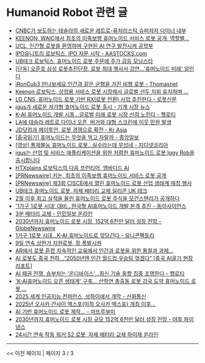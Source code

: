 # Humanoid Robot 관련 글

- [CNBC가 보도하는 테슬라의 새로운 레트로-퓨처리스틱 슈퍼차저 다이너 내부](CNBC%EA%B0%80%20%EB%B3%B4%EB%8F%84%ED%95%98%EB%8A%94%20%ED%85%8C%EC%8A%AC%EB%9D%BC%EC%9D%98%20%EC%83%88%EB%A1%9C%EC%9A%B4%20%EB%A0%88%ED%8A%B8%EB%A1%9C-%ED%93%A8%EC%B2%98%EB%A6%AC%EC%8A%A4%ED%8B%B1%20%EC%8A%88%ED%8D%BC%EC%B0%A8%EC%A0%80%20%EB%8B%A4%EC%9D%B4%EB%84%88%20%EB%82%B4%EB%B6%80.md)
- [KEENON, WAIC에서 최초의 이족보행 휴머노이드 서비스 로봇 공개, 역할별…](KEENON%2C%20WAIC%EC%97%90%EC%84%9C%20%EC%B5%9C%EC%B4%88%EC%9D%98%20%EC%9D%B4%EC%A1%B1%EB%B3%B4%ED%96%89%20%ED%9C%B4%EB%A8%B8%EB%85%B8%EC%9D%B4%EB%93%9C%20%EC%84%9C%EB%B9%84%EC%8A%A4%20%EB%A1%9C%EB%B4%87%20%EA%B3%B5%EA%B0%9C%2C%20%EC%97%AD%ED%95%A0%EB%B3%84%E2%80%A6.md)
- [UCL, 인간형 로봇을 환영하며 구현된 AI 연구 발전시켜  공학부](UCL%2C%20%EC%9D%B8%EA%B0%84%ED%98%95%20%EB%A1%9C%EB%B4%87%EC%9D%84%20%ED%99%98%EC%98%81%ED%95%98%EB%A9%B0%20%EA%B5%AC%ED%98%84%EB%90%9C%20AI%20%EC%97%B0%EA%B5%AC%20%EB%B0%9C%EC%A0%84%EC%8B%9C%EC%BC%9C%20%20%EA%B3%B5%ED%95%99%EB%B6%80.md)
- [IPO유니트리 로보틱스, IPO 자문 시작 - AASTOCKS.com](IPO%EC%9C%A0%EB%8B%88%ED%8A%B8%EB%A6%AC%20%EB%A1%9C%EB%B3%B4%ED%8B%B1%EC%8A%A4%2C%20IPO%20%EC%9E%90%EB%AC%B8%20%EC%8B%9C%EC%9E%91%20-%20AASTOCKS.com.md)
- [UB테크 로보틱스, 휴머노이드 로봇 주문에 주가 급등  모닝스타](UB%ED%85%8C%ED%81%AC%20%EB%A1%9C%EB%B3%B4%ED%8B%B1%EC%8A%A4%2C%20%ED%9C%B4%EB%A8%B8%EB%85%B8%EC%9D%B4%EB%93%9C%20%EB%A1%9C%EB%B4%87%20%EC%A3%BC%EB%AC%B8%EC%97%90%20%EC%A3%BC%EA%B0%80%20%EA%B8%89%EB%93%B1%20%20%EB%AA%A8%EB%8B%9D%EC%8A%A4%ED%83%80.md)
- [[단독] 오준호 삼성 로봇추진단장, 로봇 최대 행사서 강연…'휴머노이드 미래' 알린다](%5B%EB%8B%A8%EB%8F%85%5D%20%EC%98%A4%EC%A4%80%ED%98%B8%20%EC%82%BC%EC%84%B1%20%EB%A1%9C%EB%B4%87%EC%B6%94%EC%A7%84%EB%8B%A8%EC%9E%A5%2C%20%EB%A1%9C%EB%B4%87%20%EC%B5%9C%EB%8C%80%20%ED%96%89%EC%82%AC%EC%84%9C%20%EA%B0%95%EC%97%B0%E2%80%A6%27%ED%9C%B4%EB%A8%B8%EB%85%B8%EC%9D%B4%EB%93%9C%20%EB%AF%B8%EB%9E%98%27%20%EC%95%8C%EB%A6%B0%EB%8B%A4.md)
- [iRonCub3 만나보세요 인간과 같은 균형을 가진 비행 로봇 - Thomasnet](iRonCub3%20%EB%A7%8C%EB%82%98%EB%B3%B4%EC%84%B8%EC%9A%94%20%EC%9D%B8%EA%B0%84%EA%B3%BC%20%EA%B0%99%EC%9D%80%20%EA%B7%A0%ED%98%95%EC%9D%84%20%EA%B0%80%EC%A7%84%20%EB%B9%84%ED%96%89%20%EB%A1%9C%EB%B4%87%20-%20Thomasnet.md)
- [Keenon 로보틱스, 상업용 서비스 로봇 시장에서 글로벌 선두 지위 유지하며 …](Keenon%20%EB%A1%9C%EB%B3%B4%ED%8B%B1%EC%8A%A4%2C%20%EC%83%81%EC%97%85%EC%9A%A9%20%EC%84%9C%EB%B9%84%EC%8A%A4%20%EB%A1%9C%EB%B4%87%20%EC%8B%9C%EC%9E%A5%EC%97%90%EC%84%9C%20%EA%B8%80%EB%A1%9C%EB%B2%8C%20%EC%84%A0%EB%91%90%20%EC%A7%80%EC%9C%84%20%EC%9C%A0%EC%A7%80%ED%95%98%EB%A9%B0%20%E2%80%A6.md)
- [LG CNS, 휴머노이드 로봇 기반 RX(로봇 전환) 사업 추진한다 - 로봇신문](LG%20CNS%2C%20%ED%9C%B4%EB%A8%B8%EB%85%B8%EC%9D%B4%EB%93%9C%20%EB%A1%9C%EB%B4%87%20%EA%B8%B0%EB%B0%98%20RX%28%EB%A1%9C%EB%B4%87%20%EC%A0%84%ED%99%98%29%20%EC%82%AC%EC%97%85%20%EC%B6%94%EC%A7%84%ED%95%9C%EB%8B%A4%20-%20%EB%A1%9C%EB%B4%87%EC%8B%A0%EB%AC%B8.md)
- [igus가 새로운 저가형 휴머노이드 로봇 출시 - 기계 시장 뉴스](igus%EA%B0%80%20%EC%83%88%EB%A1%9C%EC%9A%B4%20%EC%A0%80%EA%B0%80%ED%98%95%20%ED%9C%B4%EB%A8%B8%EB%85%B8%EC%9D%B4%EB%93%9C%20%EB%A1%9C%EB%B4%87%20%EC%B6%9C%EC%8B%9C%20-%20%EA%B8%B0%EA%B3%84%20%EC%8B%9C%EC%9E%A5%20%EB%89%B4%EC%8A%A4.md)
- [K-AI 휴머노이드 개발 시동…글로벌 미래 로봇 시장 선점 노린다 - 헬로티](K-AI%20%ED%9C%B4%EB%A8%B8%EB%85%B8%EC%9D%B4%EB%93%9C%20%EA%B0%9C%EB%B0%9C%20%EC%8B%9C%EB%8F%99%E2%80%A6%EA%B8%80%EB%A1%9C%EB%B2%8C%20%EB%AF%B8%EB%9E%98%20%EB%A1%9C%EB%B4%87%20%EC%8B%9C%EC%9E%A5%20%EC%84%A0%EC%A0%90%20%EB%85%B8%EB%A6%B0%EB%8B%A4%20-%20%ED%97%AC%EB%A1%9C%ED%8B%B0.md)
- [LA에 테슬라 레트로 다이너 오픈, 버거와 대형 스크린에 이웃 민원 발생](LA%EC%97%90%20%ED%85%8C%EC%8A%AC%EB%9D%BC%20%EB%A0%88%ED%8A%B8%EB%A1%9C%20%EB%8B%A4%EC%9D%B4%EB%84%88%20%EC%98%A4%ED%94%88%2C%20%EB%B2%84%EA%B1%B0%EC%99%80%20%EB%8C%80%ED%98%95%20%EC%8A%A4%ED%81%AC%EB%A6%B0%EC%97%90%20%EC%9D%B4%EC%9B%83%20%EB%AF%BC%EC%9B%90%20%EB%B0%9C%EC%83%9D.md)
- [JD닷컴과 메이투안, 로봇 경쟁으로 확전 - Kr Asia](JD%EB%8B%B7%EC%BB%B4%EA%B3%BC%20%EB%A9%94%EC%9D%B4%ED%88%AC%EC%95%88%2C%20%EB%A1%9C%EB%B4%87%20%EA%B2%BD%EC%9F%81%EC%9C%BC%EB%A1%9C%20%ED%99%95%EC%A0%84%20-%20Kr%20Asia.md)
- [[중국읽기] 휴머노이드는 무엇을 먹고 자랄까 - 중앙일보](%5B%EC%A4%91%EA%B5%AD%EC%9D%BD%EA%B8%B0%5D%20%ED%9C%B4%EB%A8%B8%EB%85%B8%EC%9D%B4%EB%93%9C%EB%8A%94%20%EB%AC%B4%EC%97%87%EC%9D%84%20%EB%A8%B9%EA%B3%A0%20%EC%9E%90%EB%9E%84%EA%B9%8C%20-%20%EC%A4%91%EC%95%99%EC%9D%BC%EB%B3%B4.md)
- [[영상] 통제불능 휴머노이드 로봇…실수라는데 무섭네 - 지디넷코리아](%5B%EC%98%81%EC%83%81%5D%20%ED%86%B5%EC%A0%9C%EB%B6%88%EB%8A%A5%20%ED%9C%B4%EB%A8%B8%EB%85%B8%EC%9D%B4%EB%93%9C%20%EB%A1%9C%EB%B4%87%E2%80%A6%EC%8B%A4%EC%88%98%EB%9D%BC%EB%8A%94%EB%8D%B0%20%EB%AC%B4%EC%84%AD%EB%84%A4%20-%20%EC%A7%80%EB%94%94%EB%84%B7%EC%BD%94%EB%A6%AC%EC%95%84.md)
- [igus는 산업 및 서비스 애플리케이션을 위한 저렴한 휴머노이드 로봇 Iggy Rob을 출시합니다](igus%EB%8A%94%20%EC%82%B0%EC%97%85%20%EB%B0%8F%20%EC%84%9C%EB%B9%84%EC%8A%A4%20%EC%95%A0%ED%94%8C%EB%A6%AC%EC%BC%80%EC%9D%B4%EC%85%98%EC%9D%84%20%EC%9C%84%ED%95%9C%20%EC%A0%80%EB%A0%B4%ED%95%9C%20%ED%9C%B4%EB%A8%B8%EB%85%B8%EC%9D%B4%EB%93%9C%20%EB%A1%9C%EB%B4%87%20Iggy%20Rob%EC%9D%84%20%EC%B6%9C%EC%8B%9C%ED%95%A9%EB%8B%88%EB%8B%A4.md)
- [HTXplains 로보틱스의 다음 프런티어, 엠바디드 AI](HTXplains%20%EB%A1%9C%EB%B3%B4%ED%8B%B1%EC%8A%A4%EC%9D%98%20%EB%8B%A4%EC%9D%8C%20%ED%94%84%EB%9F%B0%ED%8B%B0%EC%96%B4%2C%20%EC%97%A0%EB%B0%94%EB%94%94%EB%93%9C%20AI.md)
- [[PRNewswire] 키논, 최초의 이족보행 휴머노이드 서비스 로봇 공개](%5BPRNewswire%5D%20%ED%82%A4%EB%85%BC%2C%20%EC%B5%9C%EC%B4%88%EC%9D%98%20%EC%9D%B4%EC%A1%B1%EB%B3%B4%ED%96%89%20%ED%9C%B4%EB%A8%B8%EB%85%B8%EC%9D%B4%EB%93%9C%20%EC%84%9C%EB%B9%84%EC%8A%A4%20%EB%A1%9C%EB%B4%87%20%EA%B3%B5%EA%B0%9C.md)
- [[PRNewswire] 제3회 CISCE에서 열린 휴머노이드 로봇 산업 생태계 매칭 행사](%5BPRNewswire%5D%20%EC%A0%9C3%ED%9A%8C%20CISCE%EC%97%90%EC%84%9C%20%EC%97%B4%EB%A6%B0%20%ED%9C%B4%EB%A8%B8%EB%85%B8%EC%9D%B4%EB%93%9C%20%EB%A1%9C%EB%B4%87%20%EC%82%B0%EC%97%85%20%EC%83%9D%ED%83%9C%EA%B3%84%20%EB%A7%A4%EC%B9%AD%20%ED%96%89%EC%82%AC.md)
- [UB테크 휴머노이드 로봇, 자체 배터리 교체  실리콘 UK 테크](UB%ED%85%8C%ED%81%AC%20%ED%9C%B4%EB%A8%B8%EB%85%B8%EC%9D%B4%EB%93%9C%20%EB%A1%9C%EB%B4%87%2C%20%EC%9E%90%EC%B2%B4%20%EB%B0%B0%ED%84%B0%EB%A6%AC%20%EA%B5%90%EC%B2%B4%20%20%EC%8B%A4%EB%A6%AC%EC%BD%98%20UK%20%ED%85%8C%ED%81%AC.md)
- [2월 이후 최고 실적을 올린 휴머노이드 로봇 주식을 모건스탠리가 공개하다](2%EC%9B%94%20%EC%9D%B4%ED%9B%84%20%EC%B5%9C%EA%B3%A0%20%EC%8B%A4%EC%A0%81%EC%9D%84%20%EC%98%AC%EB%A6%B0%20%ED%9C%B4%EB%A8%B8%EB%85%B8%EC%9D%B4%EB%93%9C%20%EB%A1%9C%EB%B4%87%20%EC%A3%BC%EC%8B%9D%EC%9D%84%20%EB%AA%A8%EA%B1%B4%EC%8A%A4%ED%83%A0%EB%A6%AC%EA%B0%80%20%EA%B3%B5%EA%B0%9C%ED%95%98%EB%8B%A4.md)
- ['1가구 1로봇 시대' 대비…한국형 AI휴머노이드 개발 본격 추진 - 동아사이언스](%271%EA%B0%80%EA%B5%AC%201%EB%A1%9C%EB%B4%87%20%EC%8B%9C%EB%8C%80%27%20%EB%8C%80%EB%B9%84%E2%80%A6%ED%95%9C%EA%B5%AD%ED%98%95%20AI%ED%9C%B4%EB%A8%B8%EB%85%B8%EC%9D%B4%EB%93%9C%20%EA%B0%9C%EB%B0%9C%20%EB%B3%B8%EA%B2%A9%20%EC%B6%94%EC%A7%84%20-%20%EB%8F%99%EC%95%84%EC%82%AC%EC%9D%B4%EC%96%B8%EC%8A%A4.md)
- [3분 배터리 교체 - 인민일보 온라인](3%EB%B6%84%20%EB%B0%B0%ED%84%B0%EB%A6%AC%20%EA%B5%90%EC%B2%B4%20-%20%EC%9D%B8%EB%AF%BC%EC%9D%BC%EB%B3%B4%20%EC%98%A8%EB%9D%BC%EC%9D%B8.md)
- [2030년까지 휴머노이드 로봇 시장, 152억 6천만 달러 성장 전망 - GlobeNewswire](2030%EB%85%84%EA%B9%8C%EC%A7%80%20%ED%9C%B4%EB%A8%B8%EB%85%B8%EC%9D%B4%EB%93%9C%20%EB%A1%9C%EB%B4%87%20%EC%8B%9C%EC%9E%A5%2C%20152%EC%96%B5%206%EC%B2%9C%EB%A7%8C%20%EB%8B%AC%EB%9F%AC%20%EC%84%B1%EC%9E%A5%20%EC%A0%84%EB%A7%9D%20-%20GlobeNewswire.md)
- [1가구 1로봇 시대…K-AI 휴머노이드로 앞당긴다 - 유니콘팩토리](1%EA%B0%80%EA%B5%AC%201%EB%A1%9C%EB%B4%87%20%EC%8B%9C%EB%8C%80%E2%80%A6K-AI%20%ED%9C%B4%EB%A8%B8%EB%85%B8%EC%9D%B4%EB%93%9C%EB%A1%9C%20%EC%95%9E%EB%8B%B9%EA%B8%B4%EB%8B%A4%20-%20%EC%9C%A0%EB%8B%88%EC%BD%98%ED%8C%A9%ED%86%A0%EB%A6%AC.md)
- [9일 연속 상한가 지원로봇, 장 폭발시켜](9%EC%9D%BC%20%EC%97%B0%EC%86%8D%20%EC%83%81%ED%95%9C%EA%B0%80%20%EC%A7%80%EC%9B%90%EB%A1%9C%EB%B4%87%2C%20%EC%9E%A5%20%ED%8F%AD%EB%B0%9C%EC%8B%9C%EC%BC%9C.md)
- [AR에서 로봇 훈련 지속적인 교육에서 인간과 로봇을 위한 통찰과 과제…](AR%EC%97%90%EC%84%9C%20%EB%A1%9C%EB%B4%87%20%ED%9B%88%EB%A0%A8%20%EC%A7%80%EC%86%8D%EC%A0%81%EC%9D%B8%20%EA%B5%90%EC%9C%A1%EC%97%90%EC%84%9C%20%EC%9D%B8%EA%B0%84%EA%B3%BC%20%EB%A1%9C%EB%B4%87%EC%9D%84%20%EC%9C%84%ED%95%9C%20%ED%86%B5%EC%B0%B0%EA%B3%BC%20%EA%B3%BC%EC%A0%9C%E2%80%A6.md)
- [AI 로봇도 중국 천하…“2050년엔 인간 월드컵 우승팀 꺾겠다” [중국 AI굴기 현장 리포트]](AI%20%EB%A1%9C%EB%B4%87%EB%8F%84%20%EC%A4%91%EA%B5%AD%20%EC%B2%9C%ED%95%98%E2%80%A6%E2%80%9C2050%EB%85%84%EC%97%94%20%EC%9D%B8%EA%B0%84%20%EC%9B%94%EB%93%9C%EC%BB%B5%20%EC%9A%B0%EC%8A%B9%ED%8C%80%20%EA%BA%BE%EA%B2%A0%EB%8B%A4%E2%80%9D%20%5B%EC%A4%91%EA%B5%AD%20AI%EA%B5%B4%EA%B8%B0%20%ED%98%84%EC%9E%A5%20%EB%A6%AC%ED%8F%AC%ED%8A%B8%5D.md)
- [AI 패권 전쟁, 승부처는 '온디바이스'...최신 기술 동향 집중 조명한다 - 헬로티](AI%20%ED%8C%A8%EA%B6%8C%20%EC%A0%84%EC%9F%81%2C%20%EC%8A%B9%EB%B6%80%EC%B2%98%EB%8A%94%20%27%EC%98%A8%EB%94%94%EB%B0%94%EC%9D%B4%EC%8A%A4%27...%EC%B5%9C%EC%8B%A0%20%EA%B8%B0%EC%88%A0%20%EB%8F%99%ED%96%A5%20%EC%A7%91%EC%A4%91%20%EC%A1%B0%EB%AA%85%ED%95%9C%EB%8B%A4%20-%20%ED%97%AC%EB%A1%9C%ED%8B%B0.md)
- ['K-AI휴머노이드 오픈 생태계' 구축… 산학연 총출동 로봇 강국 도약  휴머노이드 로봇 ...](%27K-AI%ED%9C%B4%EB%A8%B8%EB%85%B8%EC%9D%B4%EB%93%9C%20%EC%98%A4%ED%94%88%20%EC%83%9D%ED%83%9C%EA%B3%84%27%20%EA%B5%AC%EC%B6%95%E2%80%A6%20%EC%82%B0%ED%95%99%EC%97%B0%20%EC%B4%9D%EC%B6%9C%EB%8F%99%20%EB%A1%9C%EB%B4%87%20%EA%B0%95%EA%B5%AD%20%EB%8F%84%EC%95%BD%20%20%ED%9C%B4%EB%A8%B8%EB%85%B8%EC%9D%B4%EB%93%9C%20%EB%A1%9C%EB%B4%87%20....md)
- [2025 세계 인공지능 컨퍼런스, 상하이에서 개막 - 신화통신](2025%20%EC%84%B8%EA%B3%84%20%EC%9D%B8%EA%B3%B5%EC%A7%80%EB%8A%A5%20%EC%BB%A8%ED%8D%BC%EB%9F%B0%EC%8A%A4%2C%20%EC%83%81%ED%95%98%EC%9D%B4%EC%97%90%EC%84%9C%20%EA%B0%9C%EB%A7%89%20-%20%EC%8B%A0%ED%99%94%ED%86%B5%EC%8B%A0.md)
- [2025년 오사카·간사이 엑스포(이하 오사카 엑스포) 개최 이후…](2025%EB%85%84%20%EC%98%A4%EC%82%AC%EC%B9%B4%C2%B7%EA%B0%84%EC%82%AC%EC%9D%B4%20%EC%97%91%EC%8A%A4%ED%8F%AC%28%EC%9D%B4%ED%95%98%20%EC%98%A4%EC%82%AC%EC%B9%B4%20%EC%97%91%EC%8A%A4%ED%8F%AC%29%20%EA%B0%9C%EC%B5%9C%20%EC%9D%B4%ED%9B%84%E2%80%A6.md)
- [AI 기반 휴머노이드 로봇 제작… - 마뜨루부미](AI%20%EA%B8%B0%EB%B0%98%20%ED%9C%B4%EB%A8%B8%EB%85%B8%EC%9D%B4%EB%93%9C%20%EB%A1%9C%EB%B4%87%20%EC%A0%9C%EC%9E%91%E2%80%A6%20-%20%EB%A7%88%EB%9C%A8%EB%A3%A8%EB%B6%80%EB%AF%B8.md)
- [2030년까지 휴머노이드 로봇 시장 규모 152억 6천만 달러 성장 전망 - 야후 파이낸스](2030%EB%85%84%EA%B9%8C%EC%A7%80%20%ED%9C%B4%EB%A8%B8%EB%85%B8%EC%9D%B4%EB%93%9C%20%EB%A1%9C%EB%B4%87%20%EC%8B%9C%EC%9E%A5%20%EA%B7%9C%EB%AA%A8%20152%EC%96%B5%206%EC%B2%9C%EB%A7%8C%20%EB%8B%AC%EB%9F%AC%20%EC%84%B1%EC%9E%A5%20%EC%A0%84%EB%A7%9D%20-%20%EC%95%BC%ED%9B%84%20%ED%8C%8C%EC%9D%B4%EB%82%B8%EC%8A%A4.md)
- [24시간 연속 작동 워커 S2 로봇, 자체 배터리 교체  하이제 온라인](24%EC%8B%9C%EA%B0%84%20%EC%97%B0%EC%86%8D%20%EC%9E%91%EB%8F%99%20%EC%9B%8C%EC%BB%A4%20S2%20%EB%A1%9C%EB%B4%87%2C%20%EC%9E%90%EC%B2%B4%20%EB%B0%B0%ED%84%B0%EB%A6%AC%20%EA%B5%90%EC%B2%B4%20%20%ED%95%98%EC%9D%B4%EC%A0%9C%20%EC%98%A8%EB%9D%BC%EC%9D%B8.md)

---
<< 이전 페이지  |  페이지 3 / 3